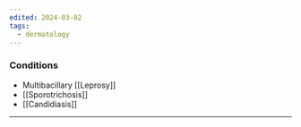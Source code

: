 ```yaml
---
edited: 2024-03-02
tags:
  - dermatology
---
```

### Conditions
- Multibacillary [[Leprosy]]
- [[Sporotrichosis]]
- [[Candidiasis]] 

---
